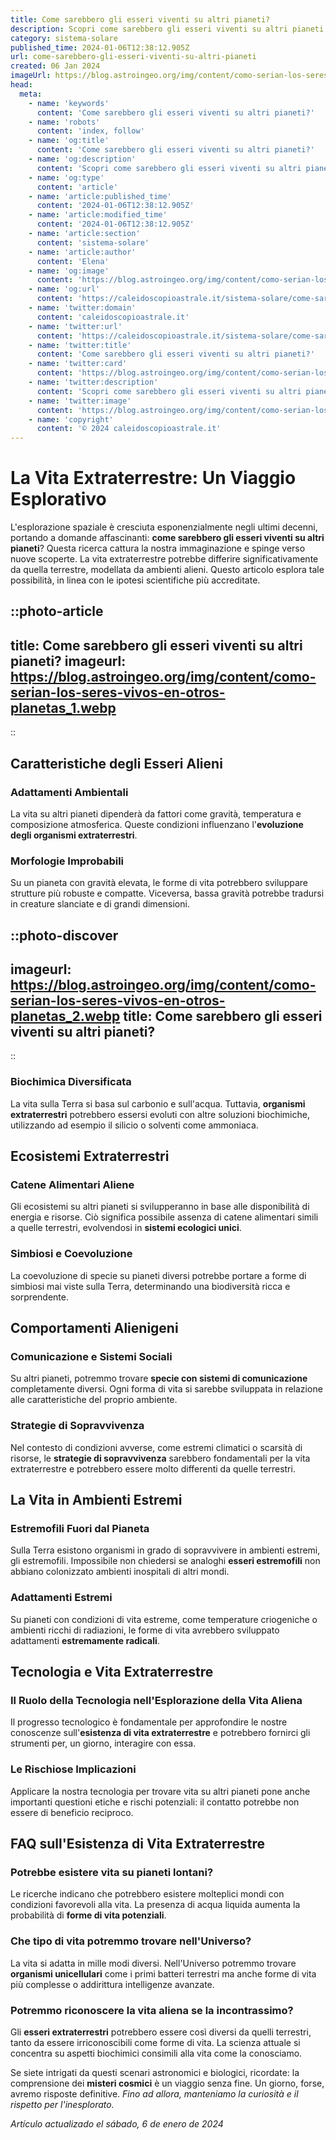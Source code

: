 ```yaml
---
title: Come sarebbero gli esseri viventi su altri pianeti?
description: Scopri come sarebbero gli esseri viventi su altri pianeti; adattamenti unici, ecosistemi esotici e la vita oltre la Terra in dettaglio. Leggi ora!
category: sistema-solare
published_time: 2024-01-06T12:38:12.905Z
url: come-sarebbero-gli-esseri-viventi-su-altri-pianeti
created: 06 Jan 2024
imageUrl: https://blog.astroingeo.org/img/content/como-serian-los-seres-vivos-en-otros-planetas_1.webp
head:
  meta:
    - name: 'keywords'
      content: 'Come sarebbero gli esseri viventi su altri pianeti?'
    - name: 'robots'
      content: 'index, follow'
    - name: 'og:title'
      content: 'Come sarebbero gli esseri viventi su altri pianeti?'
    - name: 'og:description'
      content: 'Scopri come sarebbero gli esseri viventi su altri pianeti; adattamenti unici, ecosistemi esotici e la vita oltre la Terra in dettaglio. Leggi ora!'
    - name: 'og:type'
      content: 'article'
    - name: 'article:published_time'
      content: '2024-01-06T12:38:12.905Z'
    - name: 'article:modified_time'
      content: '2024-01-06T12:38:12.905Z'
    - name: 'article:section'
      content: 'sistema-solare'
    - name: 'article:author'
      content: 'Elena'
    - name: 'og:image'
      content: 'https://blog.astroingeo.org/img/content/como-serian-los-seres-vivos-en-otros-planetas_1.webp'
    - name: 'og:url'
      content: 'https://caleidoscopioastrale.it/sistema-solare/come-sarebbero-gli-esseri-viventi-su-altri-pianeti'
    - name: 'twitter:domain'
      content: 'caleidoscopioastrale.it'
    - name: 'twitter:url'
      content: 'https://caleidoscopioastrale.it/sistema-solare/come-sarebbero-gli-esseri-viventi-su-altri-pianeti'
    - name: 'twitter:title'
      content: 'Come sarebbero gli esseri viventi su altri pianeti?'
    - name: 'twitter:card'
      content: 'https://blog.astroingeo.org/img/content/como-serian-los-seres-vivos-en-otros-planetas_1.webp'
    - name: 'twitter:description'
      content: 'Scopri come sarebbero gli esseri viventi su altri pianeti; adattamenti unici, ecosistemi esotici e la vita oltre la Terra in dettaglio. Leggi ora!'
    - name: 'twitter:image'
      content: 'https://blog.astroingeo.org/img/content/como-serian-los-seres-vivos-en-otros-planetas_1.webp'
    - name: 'copyright'
      content: '© 2024 caleidoscopioastrale.it'
---
```

# La Vita Extraterrestre: Un Viaggio Esplorativo

L'esplorazione spaziale è cresciuta esponenzialmente negli ultimi decenni, portando a domande affascinanti: **come sarebbero gli esseri viventi su altri pianeti**? Questa ricerca cattura la nostra immaginazione e spinge verso nuove scoperte. La vita extraterrestre potrebbe differire significativamente da quella terrestre, modellata da ambienti alieni. Questo articolo esplora tale possibilità, in linea con le ipotesi scientifiche più accreditate.

::photo-article
---
title: Come sarebbero gli esseri viventi su altri pianeti?
imageurl: https://blog.astroingeo.org/img/content/como-serian-los-seres-vivos-en-otros-planetas_1.webp
---
::

## Caratteristiche degli Esseri Alieni

### Adattamenti Ambientali

La vita su altri pianeti dipenderà da fattori come gravità, temperatura e composizione atmosferica. Queste condizioni influenzano l'**evoluzione degli organismi extraterrestri**.

### Morfologie Improbabili

Su un pianeta con gravità elevata, le forme di vita potrebbero sviluppare strutture più robuste e compatte. Viceversa, bassa gravità potrebbe tradursi in creature slanciate e di grandi dimensioni.

::photo-discover
---
imageurl: https://blog.astroingeo.org/img/content/como-serian-los-seres-vivos-en-otros-planetas_2.webp
title: Come sarebbero gli esseri viventi su altri pianeti?
---
::

### Biochimica Diversificata

La vita sulla Terra si basa sul carbonio e sull'acqua. Tuttavia, **organismi extraterrestri** potrebbero essersi evoluti con altre soluzioni biochimiche, utilizzando ad esempio il silicio o solventi come ammoniaca.

## Ecosistemi Extraterrestri

### Catene Alimentari Aliene

Gli ecosistemi su altri pianeti si svilupperanno in base alle disponibilità di energia e risorse. Ciò significa possibile assenza di catene alimentari simili a quelle terrestri, evolvendosi in **sistemi ecologici unici**.

### Simbiosi e Coevoluzione

La coevoluzione di specie su pianeti diversi potrebbe portare a forme di simbiosi mai viste sulla Terra, determinando una biodiversità ricca e sorprendente.

## Comportamenti Alienigeni

### Comunicazione e Sistemi Sociali

Su altri pianeti, potremmo trovare **specie con sistemi di comunicazione** completamente diversi. Ogni forma di vita si sarebbe sviluppata in relazione alle caratteristiche del proprio ambiente.

### Strategie di Sopravvivenza

Nel contesto di condizioni avverse, come estremi climatici o scarsità di risorse, le **strategie di sopravvivenza** sarebbero fondamentali per la vita extraterrestre e potrebbero essere molto differenti da quelle terrestri.

## La Vita in Ambienti Estremi

### Estremofili Fuori dal Pianeta

Sulla Terra esistono organismi in grado di sopravvivere in ambienti estremi, gli estremofili. Impossibile non chiedersi se analoghi **esseri estremofili** non abbiano colonizzato ambienti inospitali di altri mondi.

### Adattamenti Estremi

Su pianeti con condizioni di vita estreme, come temperature criogeniche o ambienti ricchi di radiazioni, le forme di vita avrebbero sviluppato adattamenti **estremamente radicali**.

## Tecnologia e Vita Extraterrestre

### Il Ruolo della Tecnologia nell'Esplorazione della Vita Aliena

Il progresso tecnologico è fondamentale per approfondire le nostre conoscenze sull'**esistenza di vita extraterrestre** e potrebbero fornirci gli strumenti per, un giorno, interagire con essa.

### Le Rischiose Implicazioni

Applicare la nostra tecnologia per trovare vita su altri pianeti pone anche importanti questioni etiche e rischi potenziali: il contatto potrebbe non essere di beneficio reciproco.

## FAQ sull'Esistenza di Vita Extraterrestre

### Potrebbe esistere vita su pianeti lontani?

Le ricerche indicano che potrebbero esistere molteplici mondi con condizioni favorevoli alla vita. La presenza di acqua liquida aumenta la probabilità di **forme di vita potenziali**.

### Che tipo di vita potremmo trovare nell'Universo?

La vita si adatta in mille modi diversi. Nell'Universo potremmo trovare **organismi unicellulari** come i primi batteri terrestri ma anche forme di vita più complesse o addirittura intelligenze avanzate.

### Potremmo riconoscere la vita aliena se la incontrassimo?

Gli **esseri extraterrestri** potrebbero essere così diversi da quelli terrestri, tanto da essere irriconoscibili come forme di vita. La scienza attuale si concentra su aspetti biochimici consimili alla vita come la conosciamo.

Se siete intrigati da questi scenari astronomici e biologici, ricordate: la comprensione dei **misteri cosmici** è un viaggio senza fine. Un giorno, forse, avremo risposte definitive. *Fino ad allora, manteniamo la curiosità e il rispetto per l'inesplorato.*

_Artículo actualizado el sábado, 6 de enero de 2024_